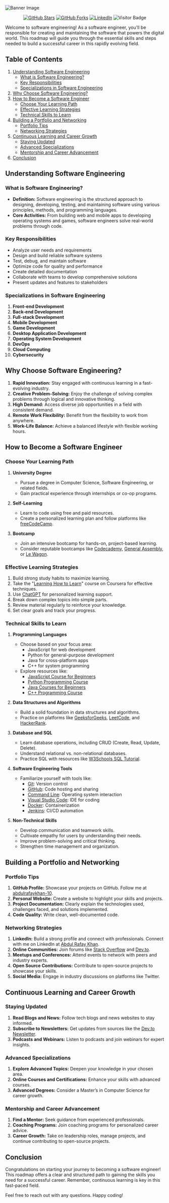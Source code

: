 ![Banner Image]()

<div align="center">

[![GitHub Stars](https://img.shields.io/github/stars/abdulrafayKhan-10/Software-Engineer-Roadmap)](https://github.com/abdulrafaykhan-10/Software-Engineer-Roadmap)
[![GitHub Forks](https://img.shields.io/github/forks/abdulrafayKhan-10/Software-Engineer-Roadmap)](https://github.com/abdulrafaykhan-10/Software-Engineer-Roadmap)
[![LinkedIn](https://img.shields.io/badge/-LinkedIn-blue?style=flat-square&logo=linkedin&logoColor=white&link=https://www.linkedin.com/company/world-of-tech-pvt-ltd)](https://www.linkedin.com/company/world-of-tech-pvt-ltd)
![Visitor Badge](https://visitor-badge.laobi.icu/badge?page_id=abdulrafaykhan-10.Software-Engineer-Roadmap)

</div>

Welcome to software engineering! As a software engineer, you'll be responsible for creating and maintaining the software that powers the digital world. This roadmap will guide you through the essential skills and steps needed to build a successful career in this rapidly evolving field.

## Table of Contents
1. [Understanding Software Engineering](#understanding-software-engineering)
   - [What is Software Engineering?](#what-is-software-engineering)
   - [Key Responsibilities](#key-responsibilities)
   - [Specializations in Software Engineering](#specializations-in-software-engineering)
2. [Why Choose Software Engineering?](#why-choose-software-engineering)
3. [How to Become a Software Engineer](#how-to-become-a-software-engineer)
   - [Choose Your Learning Path](#choose-your-learning-path)
   - [Effective Learning Strategies](#effective-learning-strategies)
   - [Technical Skills to Learn](#technical-skills-to-learn)
4. [Building a Portfolio and Networking](#building-a-portfolio-and-networking)
   - [Portfolio Tips](#portfolio-tips)
   - [Networking Strategies](#networking-strategies)
5. [Continuous Learning and Career Growth](#continuous-learning-and-career-growth)
   - [Staying Updated](#staying-updated)
   - [Advanced Specializations](#advanced-specializations)
   - [Mentorship and Career Advancement](#mentorship-and-career-advancement)
6. [Conclusion](#conclusion)

## Understanding Software Engineering

### What is Software Engineering?
- **Definition:** Software engineering is the structured approach to designing, developing, testing, and maintaining software using various principles, methods, and programming languages.
- **Core Activities:** From building web and mobile apps to developing operating systems and games, software engineers solve real-world problems through code.

### Key Responsibilities
- Analyze user needs and requirements
- Design and build reliable software systems
- Test, debug, and maintain software
- Optimize code for quality and performance
- Create detailed documentation
- Collaborate with teams to develop comprehensive solutions
- Present updates and features to stakeholders

### Specializations in Software Engineering
1. **Front-end Development**
2. **Back-end Development**
3. **Full-stack Development**
4. **Mobile Development**
5. **Game Development**
6. **Desktop Application Development**
7. **Operating System Development**
8. **DevOps**
9. **Cloud Computing**
10. **Cybersecurity**

## Why Choose Software Engineering?

1. **Rapid Innovation:** Stay engaged with continuous learning in a fast-evolving industry.
2. **Creative Problem-Solving:** Enjoy the challenge of solving complex problems through logical and innovative thinking.
3. **High Demand:** Access diverse job opportunities in a field with consistent demand.
4. **Remote Work Flexibility:** Benefit from the flexibility to work from anywhere.
5. **Work-Life Balance:** Achieve a balanced lifestyle with flexible working hours.

## How to Become a Software Engineer

### Choose Your Learning Path
1. **University Degree**
   - Pursue a degree in Computer Science, Software Engineering, or related fields.
   - Gain practical experience through internships or co-op programs.

2. **Self-Learning**
   - Learn to code using free and paid resources.
   - Create a personalized learning plan and follow platforms like [freeCodeCamp](https://www.freecodecamp.org/).

3. **Bootcamp**
   - Join an intensive bootcamp for hands-on, project-based learning.
   - Consider reputable bootcamps like [Codecademy](https://www.codecademy.com/), [General Assembly](https://generalassemb.ly/), or [Le Wagon](https://www.lewagon.com/).

### Effective Learning Strategies
1. Build strong study habits to maximize learning.
2. Take the "[Learning How to Learn](https://www.coursera.org/learn/learning-how-to-learn)" course on Coursera for effective techniques.
3. Use [ChatGPT](https://chat.openai.com) for personalized learning support.
4. Break down complex topics into simple parts.
5. Review material regularly to reinforce your knowledge.
6. Set clear goals and track your progress.

### Technical Skills to Learn
1. **Programming Languages**
   - Choose based on your focus area:
     - JavaScript for web development
     - Python for general-purpose development
     - Java for cross-platform apps
     - C++ for system programming
   - Explore resources like:
     - [JavaScript Course for Beginners](https://www.youtube.com/watch?v=PkZNo7MFNFg)
     - [Python Programming Course](https://www.w3schools.com/python/)
     - [Java Courses for Beginners](https://www.codecademy.com/learn/learn-java)
     - [C++ Programming Course](https://www.youtube.com/watch?v=vLnPwxZdW4Y)

2. **Data Structures and Algorithms**
   - Build a solid foundation in data structures and algorithms.
   - Practice on platforms like [GeeksforGeeks](https://www.geeksforgeeks.org/), [LeetCode](https://leetcode.com/), and [HackerRank](https://www.hackerrank.com/).

3. **Database and SQL**
   - Learn database operations, including CRUD (Create, Read, Update, Delete).
   - Understand relational vs. non-relational databases.
   - Practice SQL with resources like [W3Schools SQL Tutorial](https://www.w3schools.com/sql/).

4. **Software Engineering Tools**
   - Familiarize yourself with tools like:
     - [Git](https://git-scm.com/): Version control
     - [GitHub](https://github.com/): Code hosting and sharing
     - [Command Line](https://www.codecademy.com/learn/learn-the-command-line): Operating system interaction
     - [Visual Studio Code](https://code.visualstudio.com/): IDE for coding
     - [Docker](https://www.docker.com/): Containerization
     - [Jenkins](https://www.jenkins.io/): CI/CD automation

5. **Non-Technical Skills**
   - Develop communication and teamwork skills.
   - Cultivate empathy for users by understanding their needs.
   - Improve problem-solving and critical thinking.
   - Strengthen time management and organization.

## Building a Portfolio and Networking

### Portfolio Tips
1. **GitHub Profile:** Showcase your projects on GitHub. Follow me at [abdulrafaykhan-10](https://github.com/abdulrafaykhan-10).
2. **Personal Website:** Create a website to highlight your skills and projects.
3. **Project Documentation:** Clearly explain the technologies used, challenges faced, and solutions implemented.
4. **Code Quality:** Write clean, well-documented code.

### Networking Strategies
1. **LinkedIn:** Build a strong profile and connect with professionals. Connect with me on LinkedIn at [Abdul Rafay Khan](https://linkedin.com/in/abdul-rafay-khan-88aa0b24a).
2. **Online Communities:** Join forums like [Stack Overflow](https://stackoverflow.com/) and [Dev.to](https://dev.to/).
3. **Meetups and Conferences:** Attend events to network with peers and industry experts.
4. **Open Source Contributions:** Contribute to open-source projects to showcase your skills.
5. **Social Media:** Engage in industry discussions on platforms like Twitter.

## Continuous Learning and Career Growth

### Staying Updated
1. **Read Blogs and News:** Follow tech blogs and news websites to stay informed.
2. **Subscribe to Newsletters:** Get updates from sources like the [Dev.to Newsletter](https://dev.to/newsletter).
3. **Podcasts and Webinars:** Listen to podcasts and join webinars for expert insights.

### Advanced Specializations
1. **Explore Advanced Topics:** Deepen your knowledge in your chosen area.
2. **Online Courses and Certifications:** Enhance your skills with advanced courses.
3. **Advanced Degrees:** Consider a Master’s in Computer Science for career growth.

### Mentorship and Career Advancement
1. **Find a Mentor:** Seek guidance from experienced professionals.
2. **Coaching Programs:** Join coaching programs for personalized career advice.
3. **Career Growth:** Take on leadership roles, manage projects, and continue contributing to open-source projects.

## Conclusion

Congratulations on starting your journey to becoming a software engineer! This roadmap offers a clear and structured path to gaining the skills you need for a successful career. Remember, continuous learning is key in this fast-paced field.

Feel free to reach out with any questions. Happy coding!
